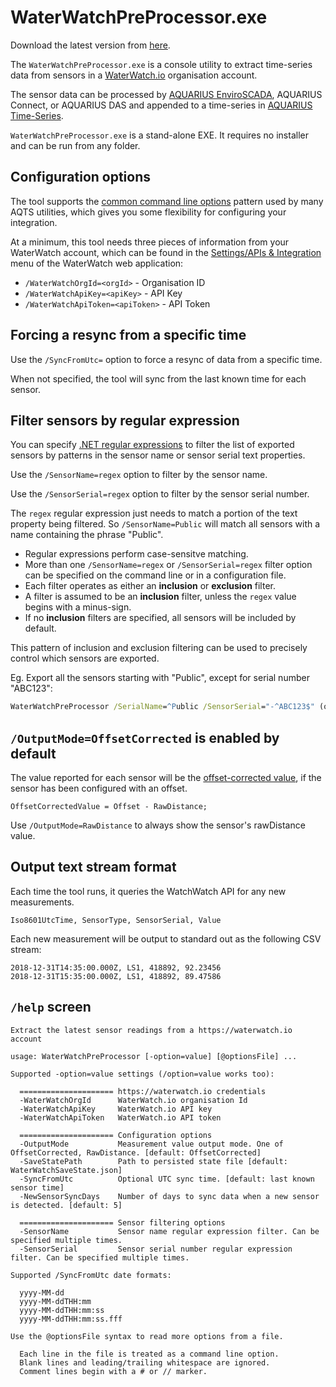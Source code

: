 ﻿# WaterWatchPreProcessor.exe

Download the latest version from [here](https://github.com/AquaticInformatics/examples/releases/latest).

The `WaterWatchPreProcessor.exe` is a console utility to extract time-series data from sensors in a [WaterWatch.io](https://www.waterwatch.io/) organisation account.

The sensor data can be processed by [AQUARIUS EnviroSCADA](https://aquaticinformatics.com/products/aquarius-enviroscada/), AQUARIUS Connect, or AQUARIUS DAS and appended to a time-series in [AQUARIUS Time-Series](https://aquaticinformatics.com/products/aquarius-time-series/).

`WaterWatchPreProcessor.exe` is a stand-alone EXE. It requires no installer and can be run from any folder.

## Configuration options

The tool supports the [common command line options](https://github.com/AquaticInformatics/examples/wiki/Common-command-line-options) pattern used by many AQTS utilities, which gives you some flexibility for configuring your integration.

At a minimum, this tool needs three pieces of information from your WaterWatch account, which can be found in the [Settings/APIs & Integration](https://help.waterwatch.io/article/20-waterwatch-rest-api-documentation) menu of the WaterWatch web application:
- `/WaterWatchOrgId=<orgId>` - Organisation ID
- `/WaterWatchApiKey=<apiKey>` - API Key
- `/WaterWatchApiToken=<apiToken>` - API Token

## Forcing a resync from a specific time

Use the `/SyncFromUtc=` option to force a resync of data from a specific time.

When not specified, the tool will sync from the last known time for each sensor.

## Filter sensors by regular expression

You can specify [.NET regular expressions](http://regexstorm.net/tester?p=WW&i=WWSensor1%0aSensor2%0aWWSensor3) to filter the list of exported sensors by patterns in the sensor name or sensor serial text properties.

Use the `/SensorName=regex` option to filter by the sensor name.

Use the `/SensorSerial=regex` option to filter by the sensor serial number.

The `regex` regular expression just needs to match a portion of the text property being filtered. So `/SensorName=Public` will match all sensors with a name containing the phrase "Public".

- Regular expressions perform case-sensitve matching.
- More than one `/SensorName=regex` or `/SensorSerial=regex` filter option can be specified on the command line or in a configuration file.
- Each filter operates as either an **inclusion** or **exclusion** filter.
- A filter is assumed to be an **inclusion** filter, unless the `regex` value begins with a minus-sign.
- If no **inclusion** filters are specified, all sensors will be included by default.

This pattern of inclusion and exclusion filtering can be used to precisely control which sensors are exported.

Eg. Export all the sensors starting with "Public", except for serial number "ABC123":

```cmd
WaterWatchPreProcessor /SerialName=^Public /SensorSerial="-^ABC123$" (other options ...)
```

## `/OutputMode=OffsetCorrected` is enabled by default

The value reported for each sensor will be the [offset-corrected value](https://help.waterwatch.io/article/23-what-is-the-offset-and-how-do-i-set-it-up), if the sensor has been configured with an offset.

`OffsetCorrectedValue = Offset - RawDistance;`

Use `/OutputMode=RawDistance` to always show the sensor's rawDistance value.

## Output text stream format

Each time the tool runs, it queries the WatchWatch API for any new measurements.

`Iso8601UtcTime, SensorType, SensorSerial, Value`

Each new measurement will be output to standard out as the following CSV stream:


```csv
2018-12-31T14:35:00.000Z, LS1, 418892, 92.23456
2018-12-31T15:35:00.000Z, LS1, 418892, 89.47586
```

## `/help` screen

```
Extract the latest sensor readings from a https://waterwatch.io account

usage: WaterWatchPreProcessor [-option=value] [@optionsFile] ...

Supported -option=value settings (/option=value works too):

  ===================== https://waterwatch.io credentials
  -WaterWatchOrgId      WaterWatch.io organisation Id
  -WaterWatchApiKey     WaterWatch.io API key
  -WaterWatchApiToken   WaterWatch.io API token

  ===================== Configuration options
  -OutputMode           Measurement value output mode. One of OffsetCorrected, RawDistance. [default: OffsetCorrected]
  -SaveStatePath        Path to persisted state file [default: WaterWatchSaveState.json]
  -SyncFromUtc          Optional UTC sync time. [default: last known sensor time]
  -NewSensorSyncDays    Number of days to sync data when a new sensor is detected. [default: 5]

  ===================== Sensor filtering options
  -SensorName           Sensor name regular expression filter. Can be specified multiple times.
  -SensorSerial         Sensor serial number regular expression filter. Can be specified multiple times.

Supported /SyncFromUtc date formats:

  yyyy-MM-dd
  yyyy-MM-ddTHH:mm
  yyyy-MM-ddTHH:mm:ss
  yyyy-MM-ddTHH:mm:ss.fff

Use the @optionsFile syntax to read more options from a file.

  Each line in the file is treated as a command line option.
  Blank lines and leading/trailing whitespace are ignored.
  Comment lines begin with a # or // marker.
```
